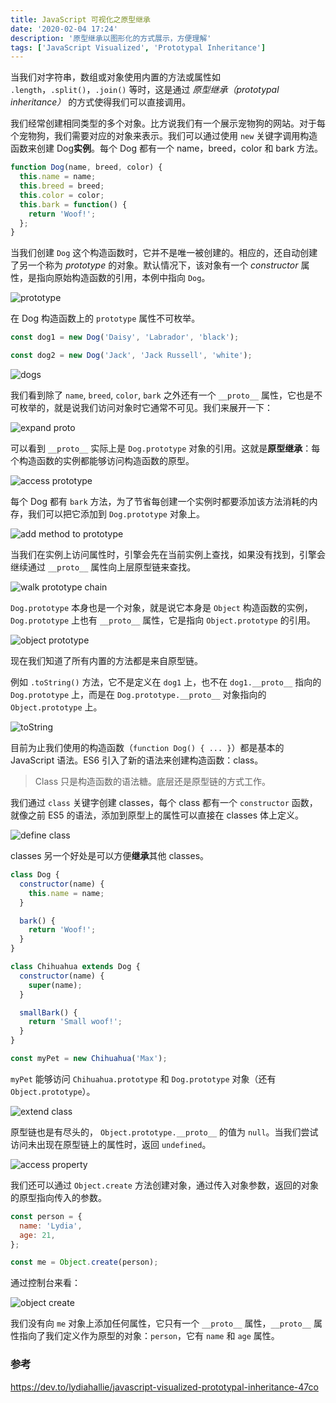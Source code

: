 ```yaml
---
title: JavaScript 可视化之原型继承
date: '2020-02-04 17:24'
description: '原型继承以图形化的方式展示，方便理解'
tags: ['JavaScript Visualized', 'Prototypal Inheritance']
---
```


当我们对字符串，数组或对象使用内置的方法或属性如 `.length`，`.split()`，`.join()` 等时，这是通过 _原型继承（prototypal inheritance）_ 的方式使得我们可以直接调用。

我们经常创建相同类型的多个对象。比方说我们有一个展示宠物狗的网站。对于每个宠物狗，我们需要对应的对象来表示。我们可以通过使用 `new` 关键字调用构造函数来创建 Dog**实例**。每个 Dog 都有一个 name，breed，color 和 bark 方法。

```javascript
function Dog(name, breed, color) {
  this.name = name;
  this.breed = breed;
  this.color = color;
  this.bark = function() {
    return 'Woof!';
  };
}
```

当我们创建 `Dog` 这个构造函数时，它并不是唯一被创建的。相应的，还自动创建了另一个称为 _prototype_ 的对象。默认情况下，该对象有一个 _constructor_ 属性，是指向原始构造函数的引用，本例中指向 `Dog`。

![prototype](prototype.gif)

在 Dog 构造函数上的 `prototype` 属性不可枚举。

```javascript
const dog1 = new Dog('Daisy', 'Labrador', 'black');

const dog2 = new Dog('Jack', 'Jack Russell', 'white');
```

![dogs](dogs.gif)

我们看到除了 `name`, `breed`, `color`, `bark` 之外还有一个 `__proto__` 属性，它也是不可枚举的，就是说我们访问对象时它通常不可见。我们来展开一下：

![expand __proto__](expand-proto.gif)

可以看到 `__proto__` 实际上是 `Dog.prototype` 对象的引用。这就是**原型继承**：每个构造函数的实例都能够访问构造函数的原型。

![access prototype](access-prototype.gif)

每个 Dog 都有 `bark` 方法，为了节省每创建一个实例时都要添加该方法消耗的内存，我们可以把它添加到 `Dog.prototype` 对象上。

![add method to prototype](add-method-to-prototype.gif)

当我们在实例上访问属性时，引擎会先在当前实例上查找，如果没有找到，引擎会继续通过 `__proto__` 属性向上层原型链来查找。

![walk prototype chain](walk-prototype-chain.gif)

`Dog.prototype` 本身也是一个对象，就是说它本身是 `Object` 构造函数的实例，`Dog.prototype` 上也有 `__proto__` 属性，它是指向 `Object.prototype` 的引用。

![object prototype](object-prototype.gif)

现在我们知道了所有内置的方法都是来自原型链。

例如 `.toString()` 方法，它不是定义在 `dog1` 上，也不在 `dog1.__proto__` 指向的 `Dog.prototype` 上，而是在 `Dog.prototype.__proto__` 对象指向的 `Object.prototype` 上。

![toString](toString.gif)

目前为止我们使用的构造函数（`function Dog() { ... }`）都是基本的 JavaScript 语法。ES6 引入了新的语法来创建构造函数：class。

> Class 只是构造函数的语法糖。底层还是原型链的方式工作。

我们通过 `class` 关键字创建 classes，每个 class 都有一个 `constructor` 函数，就像之前 ES5 的语法，添加到原型上的属性可以直接在 classes 体上定义。

![define class](define-class.gif)

classes 另一个好处是可以方便**继承**其他 classes。

```javascript
class Dog {
  constructor(name) {
    this.name = name;
  }

  bark() {
    return 'Woof!';
  }
}

class Chihuahua extends Dog {
  constructor(name) {
    super(name);
  }

  smallBark() {
    return 'Small woof!';
  }
}

const myPet = new Chihuahua('Max');
```

`myPet` 能够访问 `Chihuahua.prototype` 和 `Dog.prototype` 对象（还有 `Object.prototype`）。

![extend class](extend-class.gif)

原型链也是有尽头的， `Object.prototype.__proto__` 的值为 `null`。当我们尝试访问未出现在原型链上的属性时，返回 `undefined`。

![access property](access-property.gif)

我们还可以通过 `Object.create` 方法创建对象，通过传入对象参数，返回的对象的原型指向传入的参数。

```javascript
const person = {
  name: 'Lydia',
  age: 21,
};

const me = Object.create(person);
```

通过控制台来看：

![object create](object-create.gif)

我们没有向 `me` 对象上添加任何属性，它只有一个 `__proto__` 属性，`__proto__` 属性指向了我们定义作为原型的对象：`person`，它有 `name` 和 `age` 属性。

### 参考

<https://dev.to/lydiahallie/javascript-visualized-prototypal-inheritance-47co>
